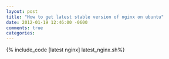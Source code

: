 ```yaml
---
layout: post
title: "How to get latest stable version of nginx on ubuntu"
date: 2012-01-19 12:46:00 -0600
comments: true
categories:
---
```


{% include_code [latest nginx] latest_nginx.sh%}

